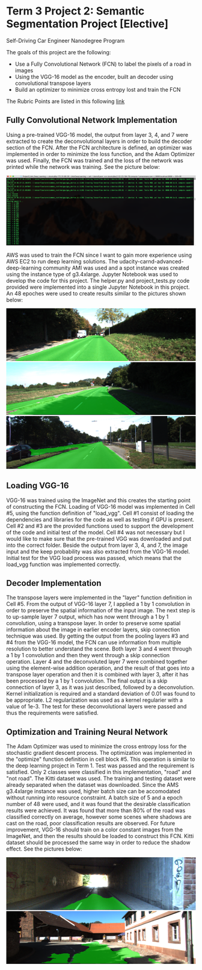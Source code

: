 # **Term 3 Project 2: Semantic Segmentation Project [Elective]**
Self-Driving Car Engineer Nanodegree Program

The goals of this project are the following:

* Use a Fully Convolutional Network (FCN) to label the pixels of a road in images
* Using the VGG-16 model as the encoder, built an decoder using convolutional transpose layers
* Build an optimizer to minimize cross entropy lost and train the FCN

[//]: # (Image References)

[image1]: ./images/um_000021.png "P1"
[image2]: ./images/um_000047.png "P2"
[image3]: ./images/um_000000.png "P3"
[image4]: ./images/losses.png "P4"
[image5]: ./images/um_000093.png "P5"
[image6]: ./images/um_000073.png "P6"

The Rubric Points are listed in this following [link](https://review.udacity.com/#!/rubrics/989/view)

## Fully Convolutional Network Implementation
Using a pre-trained VGG-16 model, the output from layer 3, 4, and 7 were extracted to create the deconvolutional layers in order to build the decoder section of the FCN.  After the FCN architecture is defined, an optimizer was implemented in order to minimize the loss function, and the Adam Optimizer was used.  Finally, the FCN was trained and the loss of the network was printed while the network was training.  See the picture below:

![alt text][image4]

AWS was used to train the FCN since I want to gain more experience using AWS EC2 to run deep learning solutions.  The udacity-carnd-advanced-deep-learning community AMI was used and a spot instance was created using the instance type of g3.4xlarge.  Jupyter Notebook was used to develop the code for this project.  The helper.py and project_tests.py code provided were implemented into a single Jupyter Notebook in this project.  An 48 epoches were used to create results similar to the pictures shown below:

![alt text][image1]
![alt text][image2]
![alt text][image3]

## Loading VGG-16
VGG-16 was trained using the ImageNet and this creates the starting point of constructing the FCN.  Loading of VGG-16 model was implemented in Cell #5, using the function definition of "load_vgg".  Cell #1 consist of loading the dependencies and libraries for the code as well as testing if GPU is present.  Cell #2 and #3 are the provided functions used to support the development of the code and initial test of the model.  Cell #4 was not necessary but I would like to make sure that the pre-trained VGG was downloaded and put into the correct folder.  Beside the output from layer 3, 4, and 7, the image input and the keep probability was also extracted from the VGG-16 model.  Initial test for the VGG load process was passed, which means that the load_vgg function was implemented correctly.

## Decoder Implementation
The transpose layers were implemented in the "layer" function definition in Cell #5. From the output of VGG-16 layer 7, I applied a 1 by 1 convolution in order to preserve the spatial information of the input image.  The next step is to up-sample layer 7 output, which has now went through a 1 by 1 convolution, using a transpose layer.  In order to preserve some spatial information about the image in earlier encoder layers, skip connection technique was used.  By getting the output from the pooling layers #3 and #4 from the VGG-16 model, the FCN can use information from multiple resolution to better understand the scene.  Both layer 3 and 4 went through a 1 by 1 convolution and then they went through a skip connection operation.  Layer 4 and the deconvoluted layer 7 were combined together using the element-wise addition operation, and the result of that goes into a transpose layer operation and then it is combined with layer 3, after it has been processed by a 1 by 1 convolution.  The final output is a skip connection of layer 3, as it was just described, followed by a deconvolution.  Kernel initialization is required and a standard deviation of 0.01 was found to be appropriate.  L2 regularization was used as a kernel regularier with a value of 1e-3. The test for these deconvolutional layers were passed and thus the requirements were satisfied.

## Optimization and Training Neural Network
The Adam Optimizer was used to minimize the cross entropy loss for the stochastic gradient descent process.  The optimization was implemented in the "optimize" function definition in cell block #5. This operation is similar to the deep learning project in Term 1.  Test was passed and the requirement is satisfied.  Only 2 classes were classified in this implementation, "road" and "not road".  The Kitti dataset was used. The training and testing dataset were already separated when the dataset was downloaded.  Since the AMS g3.4xlarge instance was used, higher batch size can be accomodated without running into resource constraint.  A batch size of 5 and a epoch number of 48 were used, and it was found that the desirable classification results were achieved.
It was found that more than 80% of the road was classified correctly on average, however some scenes where shadows are cast on the road, poor classification results are observed.  For future improvement, VGG-16 should train on a color constant images from the ImageNet, and then the results should be loaded to construct this FCN.  Kitti dataset should be processed the same way in order to reduce the shadow effect. See the pictures below:

![alt text][image5]
![alt text][image6]
